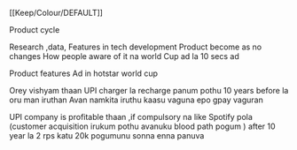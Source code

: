[[Keep/Colour/DEFAULT]] 

Product cycle 

Research ,data,
Features in tech development 
Product become as no changes 
How people aware of it  na world Cup ad la 10 secs ad

Product features
Ad in hotstar world cup


Orey vishyam thaan UPI charger la recharge panum pothu 10 years before la oru man iruthan Avan namkita iruthu kaasu vaguna epo gpay vaguran 

UPI company is profitable thaan ,if compulsory na like Spotify pola (customer acquisition irukum pothu avanuku blood path pogum ) after 10 year la 2 rps katu 20k pogumunu sonna enna panuva






